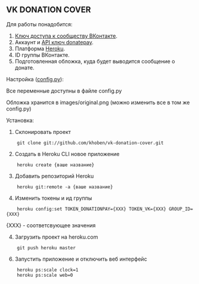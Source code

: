 ## VK DONATION COVER

Для работы понадобится:

1. [Ключ доступа к сообществу ВКонтакте](https://vk.com/dev/access_token?f=2.%20%D0%9A%D0%BB%D1%8E%D1%87%20%D0%B4%D0%BE%D1%81%D1%82%D1%83%D0%BF%D0%B0%20%D1%81%D0%BE%D0%BE%D0%B1%D1%89%D0%B5%D1%81%D1%82%D0%B2%D0%B0).
2. Аккаунт и [API ключ donatepay](http://donatepay.ru/page/api).
3. Платформа [Heroku](https://devcenter.heroku.com/articles/getting-started-with-python#introduction).
3. ID группы ВКонтакте.
5. Подготовленная обложка, куда будет выводится сообщение о донате.

Настройка ([config.py](./config.py)):

Все переменные доступны в файле config.py

Обложка хранится в images/original.png (можно изменить все в том же config.py)

Установка:
1. Склонировать проект
```
    git clone git://github.com/khoben/vk-donation-cover.git
```
2. Создать в Heroku CLI новое приложение
```
    heroku create {ваше название}
```
3. Добавить репозиторий Heroku
```
    heroku git:remote -a {ваше название}
```
4. Изменить токены и ид группы
```
    heroku config:set TOKEN_DONATIONPAY={XXX} TOKEN_VK={XXX} GROUP_ID={XXX}
```
{XXX} - соответсвующее значения

4. Загрузить проект на heroku.com
```
    git push heroku master
```
6. Запустить приложение и отключить веб интерфейс
```
    heroku ps:scale clock=1
    heroku ps:scale web=0
```

